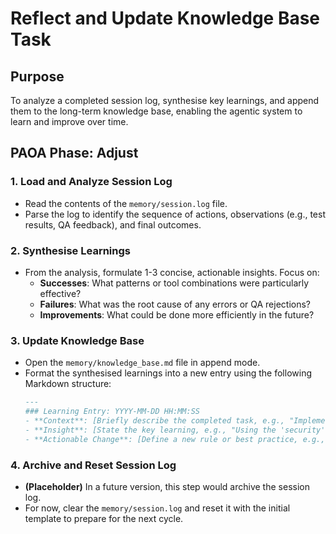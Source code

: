 # Reflect and Update Knowledge Base Task

## Purpose
To analyze a completed session log, synthesise key learnings, and append them to the long-term knowledge base, enabling the agentic system to learn and improve over time.

## PAOA Phase: Adjust

### 1. Load and Analyze Session Log
- Read the contents of the `memory/session.log` file.
- Parse the log to identify the sequence of actions, observations (e.g., test results, QA feedback), and final outcomes.

### 2. Synthesise Learnings
- From the analysis, formulate 1-3 concise, actionable insights. Focus on:
  - **Successes**: What patterns or tool combinations were particularly effective?
  - **Failures**: What was the root cause of any errors or QA rejections?
  - **Improvements**: What could be done more efficiently in the future?

### 3. Update Knowledge Base
- Open the `memory/knowledge_base.md` file in append mode.
- Format the synthesised learnings into a new entry using the following Markdown structure:
  ```markdown
  ---
  ### Learning Entry: YYYY-MM-DD HH:MM:SS
  - **Context**: [Briefly describe the completed task, e.g., "Implemented user authentication feature."]
  - **Insight**: [State the key learning, e.g., "Using the 'security' persona during token generation successfully identified and prevented a potential vulnerability."]
  - **Actionable Change**: [Define a new rule or best practice, e.g., "Future authentication tasks should always activate the 'security' persona."]
  ```

### 4. Archive and Reset Session Log
- **(Placeholder)** In a future version, this step would archive the session log.
- For now, clear the `memory/session.log` and reset it with the initial template to prepare for the next cycle.